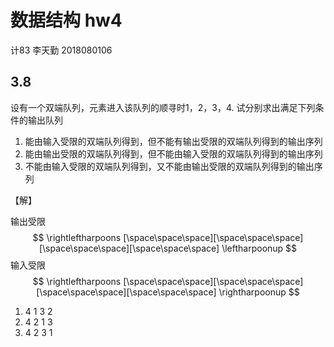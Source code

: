 # 数据结构 hw4

计83 李天勤 2018080106

## 3.8 

设有一个双端队列，元素进入该队列的顺寻时1，2，3，4. 试分别求出满足下列条件的输出队列

1. 能由输入受限的双端队列得到，但不能有输出受限的双端队列得到的输出序列
2. 能由输出受限的双端队列得到，但不能由输入受限的双端队列得到的输出序列
3. 不能由输入受限的双端队列得到，又不能由输出受限的双端队列得到的输出序列

【解】

输出受限
$$
\rightleftharpoons  [\space\space\space][\space\space\space][\space\space\space][\space\space\space] \leftharpoonup
$$
输入受限
$$
\rightleftharpoons  [\space\space\space][\space\space\space][\space\space\space][\space\space\space] \rightharpoonup
$$

1. 4 1 3 2
2. 4 2 1 3
3. 4 2 3 1
